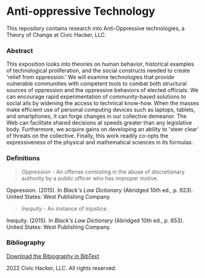 # Anti-oppressive Technology

This repository contains research into Anti-Oppressive technologies, a Theory of Change at Civic Hacker, LLC.

### Abstract

This exposition looks into theories on human behavior, historical examples of technological proliferation, and the social constructs needed to create 'relief from oppression.' We will examine technologies that provide vulnerable communities with competent tools to combat both structural sources of oppression and the oppressive behaviors of elected officials. We can encourage rapid experimentation of community-based solutions to social ails by widening the access to technical know-how. When the masses make efficient use of personal computing devices such as laptops, tablets, and smartphones, it can forge changes in our collective demeanor. The Web can facilitate shared decisions at speeds greater than any legislative body. Furthermore, we acquire gains on developing an ability to 'steer clear' of threats on the collective. Finally, this work readily co-opts the expressiveness of the physical and mathematical sciences in its formulas.


### Definitions

> _Oppression_ - An offense consisting in the abuse of discretionary authority by a public officer who has improper motive.

Oppression. (2015). In _Black's Law Dictionary_ (Abridged 10th ed., p. 923). United States: West Publishing Company.

> _Inequity_ - An instance of injustice.

Inequity. (2015). In _Black's Law Dictionary_ (Abridged 10th ed., p. 653). United States: West Publishing Company.


### Bibliography

[Download the Bibiography in BibText](./bibliography.bib)


2022 Civic Hacker, LLC. All rights reserved.
